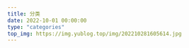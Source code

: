 ```yaml
---
title: 分类
date: 2022-10-01 00:00:00
type: "categories"
top_img: https://img.yublog.top/img/202210281605614.jpg
---
```

